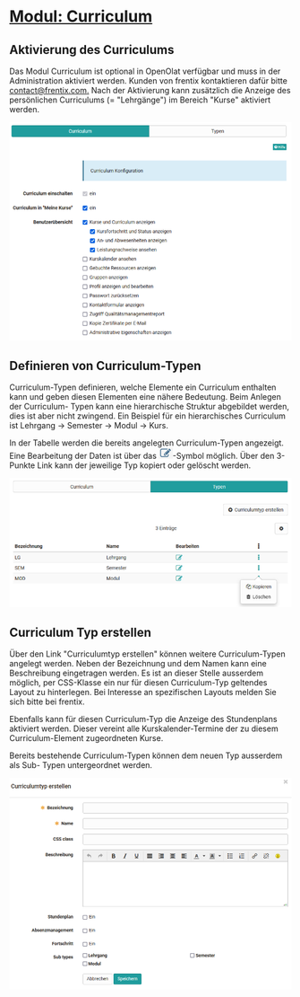 #  [Modul: Curriculum](Modul%EF%B9%95+Curriculum.html)

## Aktivierung des Curriculums

Das Modul Curriculum ist optional in OpenOlat verfügbar und muss in der
Administration aktiviert werden. Kunden von frentix kontaktieren dafür bitte
[contact@frentix.com.](mailto:contact@frentix.com.) Nach der Aktivierung kann
zusätzlich die Anzeige des persönlichen Curriculums (= "Lehrgänge") im Bereich
"Kurse" aktiviert werden.

  

![](assets/Curriciulum_Aktivierung_de.png)

  

## Definieren von Curriculum-Typen

Curriculum-Typen definieren, welche Elemente ein Curriculum enthalten kann und
geben diesen Elementen eine nähere Bedeutung. Beim Anlegen der Curriculum-
Typen kann eine hierarchische Struktur abgebildet werden, dies ist aber nicht
zwingend. Ein Beispiel für ein hierarchisches Curriculum ist Lehrgang →
Semester → Modul → Kurs.

In der Tabelle werden die bereits angelegten Curriculum-Typen angezeigt. Eine
Bearbeitung der Daten ist über das
![](assets/Symbol_Bearbeiten.png)-Symbol
möglich. Über den 3-Punkte Link  kann der jeweilige Typ kopiert oder gelöscht
werden.

![](assets/Curriculum_Typen.png)

  

## Curriculum Typ erstellen

Über den Link "Curriculumtyp erstellen" können weitere Curriculum-Typen
angelegt werden. Neben der Bezeichnung und dem Namen kann eine Beschreibung
eingetragen werden. Es ist an dieser Stelle ausserdem möglich, per CSS-Klasse
ein nur für diesen Curriculum-Typ geltendes Layout zu hinterlegen. Bei
Interesse an spezifischen Layouts melden Sie sich bitte bei frentix.

Ebenfalls kann für diesen Curriculum-Typ die Anzeige des Stundenplans
aktiviert werden. Dieser vereint alle Kurskalender-Termine der zu diesem
Curriculum-Element zugeordneten Kurse.

Bereits bestehende Curriculum-Typen können dem neuen Typ ausserdem als Sub-
Typen untergeordnet werden.

![](assets/Curriculum_Typen_erstellen.png)

  


